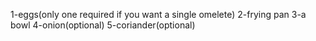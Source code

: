 1-eggs(only one required if you want a single omelete)
2-frying pan
3-a bowl
4-onion(optional)
5-coriander(optional)